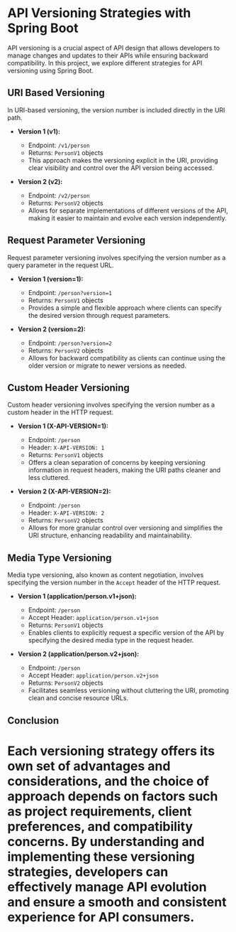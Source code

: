 
# API Versioning Strategies with Spring Boot

API versioning is a crucial aspect of API design that allows developers to manage changes and updates to their APIs while ensuring backward compatibility. In this project, we explore different strategies for API versioning using Spring Boot.

## URI Based Versioning

In URI-based versioning, the version number is included directly in the URI path.

- **Version 1 (v1):**
  - Endpoint: `/v1/person`
  - Returns: `PersonV1` objects
  - This approach makes the versioning explicit in the URI, providing clear visibility and control over the API version being accessed.

- **Version 2 (v2):**
  - Endpoint: `/v2/person`
  - Returns: `PersonV2` objects
  - Allows for separate implementations of different versions of the API, making it easier to maintain and evolve each version independently.

## Request Parameter Versioning

Request parameter versioning involves specifying the version number as a query parameter in the request URL.

- **Version 1 (version=1):**
  - Endpoint: `/person?version=1`
  - Returns: `PersonV1` objects
  - Provides a simple and flexible approach where clients can specify the desired version through request parameters.

- **Version 2 (version=2):**
  - Endpoint: `/person?version=2`
  - Returns: `PersonV2` objects
  - Allows for backward compatibility as clients can continue using the older version or migrate to newer versions as needed.

## Custom Header Versioning

Custom header versioning involves specifying the version number as a custom header in the HTTP request.

- **Version 1 (X-API-VERSION=1):**
  - Endpoint: `/person`
  - Header: `X-API-VERSION: 1`
  - Returns: `PersonV1` objects
  - Offers a clean separation of concerns by keeping versioning information in request headers, making the URI paths cleaner and less cluttered.

- **Version 2 (X-API-VERSION=2):**
  - Endpoint: `/person`
  - Header: `X-API-VERSION: 2`
  - Returns: `PersonV2` objects
  - Allows for more granular control over versioning and simplifies the URI structure, enhancing readability and maintainability.

## Media Type Versioning

Media type versioning, also known as content negotiation, involves specifying the version number in the `Accept` header of the HTTP request.

- **Version 1 (application/person.v1+json):**
  - Endpoint: `/person`
  - Accept Header: `application/person.v1+json`
  - Returns: `PersonV1` objects
  - Enables clients to explicitly request a specific version of the API by specifying the desired media type in the request header.

- **Version 2 (application/person.v2+json):**
  - Endpoint: `/person`
  - Accept Header: `application/person.v2+json`
  - Returns: `PersonV2` objects
  - Facilitates seamless versioning without cluttering the URI, promoting clean and concise resource URLs.

## Conclusion

Each versioning strategy offers its own set of advantages and considerations, and the choice of approach depends on factors such as project requirements, client preferences, and compatibility concerns. By understanding and implementing these versioning strategies, developers can effectively manage API evolution and ensure a smooth and consistent experience for API consumers.
=======

